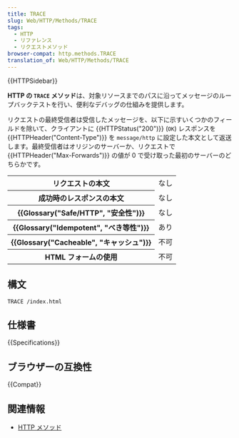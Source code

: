 ```yaml
---
title: TRACE
slug: Web/HTTP/Methods/TRACE
tags:
  - HTTP
  - リファレンス
  - リクエストメソッド
browser-compat: http.methods.TRACE
translation_of: Web/HTTP/Methods/TRACE
---
```

{{HTTPSidebar}}

**HTTP の `TRACE` メソッド**は、対象リソースまでのパスに沿ってメッセージのループバックテストを行い、便利なデバッグの仕組みを提供します。

リクエストの最終受信者は受信したメッセージを、以下に示すいくつかのフィールドを除いて、クライアントに {{HTTPStatus("200")}} (`OK`) レスポンスを {{HTTPHeader("Content-Type")}} を `message/http` に設定した本文として返送します。最終受信者はオリジンのサーバーか、リクエストで {{HTTPHeader("Max-Forwards")}} の値が 0 で受け取った最初のサーバーのどちらかです。

<table class="properties">
  <tbody>
    <tr>
      <th scope="row">リクエストの本文</th>
      <td>なし</td>
    </tr>
    <tr>
      <th scope="row">成功時のレスポンスの本文</th>
      <td>なし</td>
    </tr>
    <tr>
      <th scope="row">{{Glossary("Safe/HTTP", "安全性")}}</th>
      <td>なし</td>
    </tr>
    <tr>
      <th scope="row">{{Glossary("Idempotent", "べき等性")}}</th>
      <td>あり</td>
    </tr>
    <tr>
      <th scope="row">{{Glossary("Cacheable", "キャッシュ")}}</th>
      <td>不可</td>
    </tr>
    <tr>
      <th scope="row">HTML フォームの使用</th>
      <td>不可</td>
    </tr>
  </tbody>
</table>

## 構文

```
TRACE /index.html
```

## 仕様書

{{Specifications}}

## ブラウザーの互換性

{{Compat}}

## 関連情報

- [HTTP メソッド](/ja/docs/Web/HTTP/Methods)
